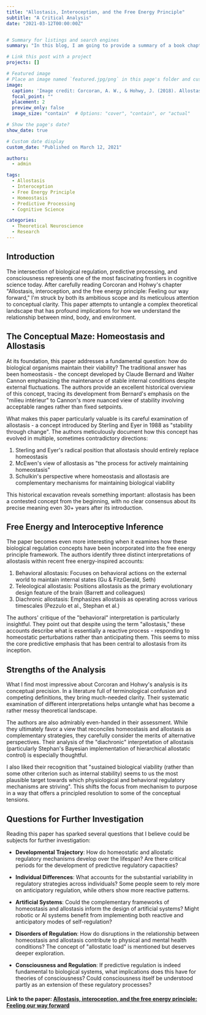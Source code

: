 ```yaml
---
title: "Allostasis, Interoception, and the Free Energy Principle"
subtitle: "A Critical Analysis"
date: "2021-03-12T00:00:00Z"


# Summary for listings and search engines
summary: "In this blog, I am going to provide a summary of a book chapter that I recently read, 'Allostasis, interoception, and the free energy principle: Feeling our way forward' by Andrew W Corcoran & Jakob Hohwy. I am also going to give you my own perspective on the topic and form some questions that could be interesting for future research."

# Link this post with a project
projects: []

# Featured image
# Place an image named `featured.jpg/png` in this page's folder and customize its options here.
image:
  caption: 'Image credit: Corcoran, A. W., & Hohwy, J. (2018). Allostasis, interoception, and the free energy principle: Feeling our way forward.'
  focal_point: ""
  placement: 2
  preview_only: false
  image_size: "contain"  # Options: "cover", "contain", or "actual"

# Show the page's date?
show_date: true

# Custom date display
custom_date: "Published on March 12, 2021"

authors:
  - admin

tags:
  - Allostasis
  - Interoception
  - Free Energy Principle
  - Homeostasis
  - Predictive Processing
  - Cognitive Science

categories:
  - Theoretical Neuroscience
  - Research
---
```

## Introduction
The intersection of biological regulation, predictive processing, and consciousness represents one of the most
fascinating frontiers in cognitive science today. After carefully reading Corcoran and Hohwy's chapter "Allostasis,
interoception, and the free energy principle: Feeling our way forward," I'm struck by both its ambitious scope and
its meticulous attention to conceptual clarity. This paper attempts to untangle a complex theoretical landscape that 
has profound implications for how we understand the relationship between mind, body, and environment.

## The Conceptual Maze: Homeostasis and Allostasis
At its foundation, this paper addresses a fundamental question: how do biological organisms maintain their viability? 
The traditional answer has been homeostasis - the concept developed by Claude Bernard and Walter Cannon emphasizing the 
maintenance of stable internal conditions despite external fluctuations. The authors provide an excellent historical
overview of this concept, tracing its development from Bernard's emphasis on the "milieu intérieur" to Cannon's more 
nuanced view of stability involving acceptable ranges rather than fixed setpoints.

What makes this paper particularly valuable is its careful examination of allostasis - a concept introduced by Sterling
and Eyer in 1988 as "stability through change". The authors meticulously document how this concept has evolved in multiple,
sometimes contradictory directions:

1. Sterling and Eyer's radical position that allostasis should entirely replace homeostasis 
2. McEwen's view of allostasis as "the process for actively maintaining homeostasis"
3. Schulkin's perspective where homeostasis and allostasis are complementary mechanisms for maintaining biological viability

This historical excavation reveals something important: allostasis has been a contested concept from the beginning,
with no clear consensus about its precise meaning even 30+ years after its introduction.

## Free Energy and Interoceptive Inference
The paper becomes even more interesting when it examines how these biological regulation concepts have been incorporated 
into the free energy principle framework. The authors identify three distinct interpretations of allostasis within
recent free energy-inspired accounts:

1. Behavioral allostasis: Focuses on behavioral actions on the external world to maintain internal states (Gu & FitzGerald, Seth)
2. Teleological allostasis: Positions allostasis as the primary evolutionary design feature of the brain (Barrett and colleagues)
3. Diachronic allostasis: Emphasizes allostasis as operating across various timescales (Pezzulo et al., Stephan et al.)

The authors' critique of the "behavioral" interpretation is particularly insightful. They point out that despite using
the term "allostasis," these accounts describe what is essentially a reactive process - responding to homeostatic 
perturbations rather than anticipating them. This seems to miss the core predictive emphasis that has been central 
to allostasis from its inception.

## Strengths of the Analysis
What I find most impressive about Corcoran and Hohwy's analysis is its conceptual precision. 
In a literature full of terminological confusion and competing definitions, they bring much-needed clarity.
Their systematic examination of different interpretations helps untangle what has become a rather messy theoretical landscape.

The authors are also admirably even-handed in their assessment. While they ultimately favor a view that reconciles
homeostasis and allostasis as complementary strategies, they carefully consider the merits of alternative perspectives.
Their analysis of the "diachronic" interpretation of allostasis (particularly Stephan's Bayesian implementation of
hierarchical allostatic control) is especially thoughtful.

I also liked their recognition that "sustained biological viability (rather than some other criterion such as
internal stability) seems to us the most plausible target towards which physiological and behavioral regulatory mechanisms
are striving". This shifts the focus from mechanism to purpose in a way that offers a principled resolution to some 
of the conceptual tensions.

## Questions for Further Investigation
Reading this paper has sparked several questions that I believe could be subjects for further investigation:

- **Developmental Trajectory**: How do homeostatic and allostatic regulatory mechanisms develop over the lifespan? 
Are there critical periods for the development of predictive regulatory capacities?

- **Individual Differences**: What accounts for the substantial variability in regulatory strategies across individuals? 
Some people seem to rely more on anticipatory regulation, while others show more reactive patterns.

- **Artificial Systems**: Could the complementary frameworks of homeostasis and allostasis inform the design of
artificial systems? Might robotic or AI systems benefit from implementing both reactive and anticipatory modes of self-regulation?

- **Disorders of Regulation**: How do disruptions in the relationship between homeostasis and allostasis contribute to 
physical and mental health conditions? The concept of "allostatic load" is mentioned but deserves deeper exploration.

- **Consciousness and Regulation**: If predictive regulation is indeed fundamental to biological systems,
what implications does this have for theories of consciousness? Could consciousness itself be understood partly as an extension of these regulatory processes?

#### Link to the paper: [Allostasis, interoception, and the free energy principle: Feeling our way forward](https://osf.io/preprints/psyarxiv/zbqnx_v1)
